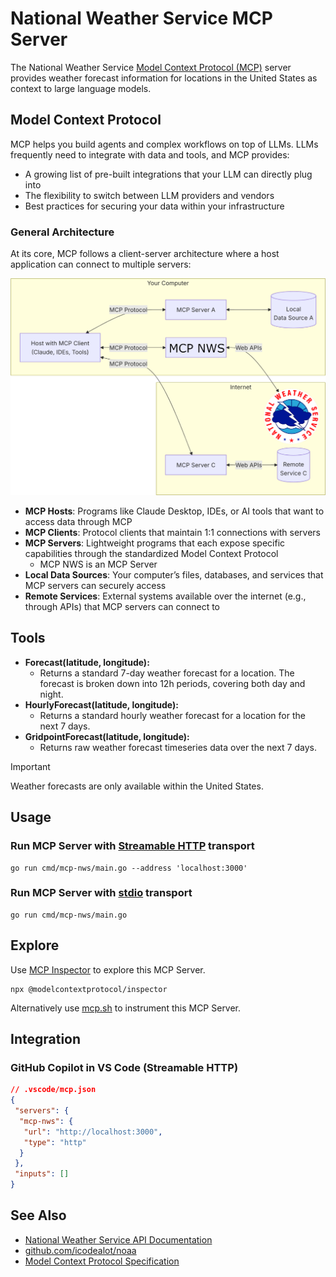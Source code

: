 # National Weather Service MCP Server

The National Weather Service [Model Context
Protocol (MCP)](https://modelcontextprotocol.io/) server provides weather forecast
information for locations in the United States as context to large language
models.

## Model Context Protocol

MCP helps you build agents and complex workflows on top of LLMs. LLMs frequently
need to integrate with data and tools, and MCP provides:

* A growing list of pre-built integrations that your LLM can directly plug into
* The flexibility to switch between LLM providers and vendors
* Best practices for securing your data within your infrastructure

### General Architecture

At its core, MCP follows a client-server architecture where a host application
can connect to multiple servers:

![mcp_diagram](assets/mcp.png)

* **MCP Hosts**: Programs like Claude Desktop, IDEs, or AI tools that want to access data through MCP
* **MCP Clients**:  Protocol clients that maintain 1:1 connections with servers
* **MCP Servers**: Lightweight programs that each expose specific capabilities through the standardized Model Context Protocol
  * MCP NWS is an MCP Server
* **Local Data Sources**: Your computer’s files, databases, and services that MCP servers can securely access
* **Remote Services**: External systems available over the internet (e.g., through APIs) that MCP servers can connect to

## Tools

* **Forecast(latitude, longitude):**
  * Returns a standard 7-day weather forecast for a location. The forecast is
      broken down into 12h periods, covering both day and night.
* **HourlyForecast(latitude, longitude):**
  * Returns a standard hourly weather forecast for a location for the next 7 days.
* **GridpointForecast(latitude, longitude):**
  * Returns raw weather forecast timeseries data over the next 7 days.

> [!IMPORTANT]
> Weather forecasts are only available within the United States.

## Usage

### Run MCP Server with [Streamable HTTP](https://modelcontextprotocol.io/specification/2025-06-18/basic/transports#streamable-http) transport

```shell
go run cmd/mcp-nws/main.go --address 'localhost:3000'
```

### Run MCP Server with [stdio](https://modelcontextprotocol.io/specification/2025-06-18/basic/transports#stdio) transport

```shell
go run cmd/mcp-nws/main.go
```

## Explore

Use [MCP Inspector](https://github.com/modelcontextprotocol/inspector) to explore this MCP Server.

```shell
npx @modelcontextprotocol/inspector
```

Alternatively use [mcp.sh](tools/mcp.sh) to instrument this MCP Server.

## Integration

### GitHub Copilot in VS Code (Streamable HTTP)

```json
// .vscode/mcp.json
{
 "servers": {
  "mcp-nws": {
   "url": "http://localhost:3000",
   "type": "http"
  }
 },
 "inputs": []
}
```

## See Also

* [National Weather Service API Documentation](https://www.weather.gov/documentation/services-web-api)
* [github.com/icodealot/noaa](https://github.com/icodealot/noaa)
* [Model Context Protocol Specification](https://modelcontextprotocol.io)
